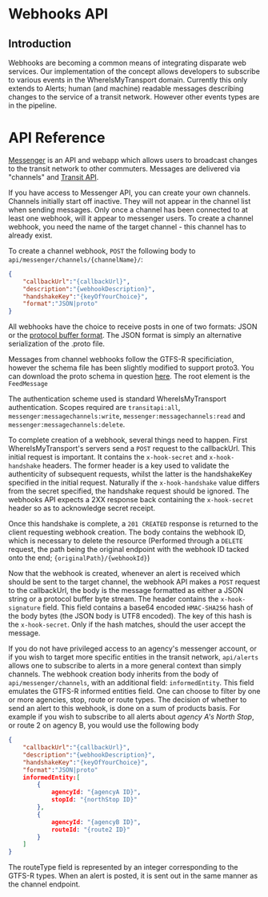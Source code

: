 # Webhooks API

## Introduction

Webhooks are becoming a common means of integrating disparate web services. Our implementation of the concept allows developers to subscribe to various events in the WhereIsMyTransport domain.
Currently this only extends to Alerts; human (and machine) readable messages describing changes to the service of a transit network. However other events types are in the pipeline.


# API Reference

[Messenger](https://messenger.whereismytransport.com) is an API and webapp which allows users to broadcast changes to the transit network to other commuters.
Messages are delivered via "channels" and [Transit API](https://transit.whereismytransport.com).

If you have access to Messenger API, you can create your own channels. Channels initially start off inactive. They will 
not appear in the channel list when sending messages. Only once a channel has been connected to at least one webhook, 
will it appear to messenger users. To create a channel webhook, you need the name of the target channel - this channel has
to already exist.  

To create a channel webhook, `POST` the following body to `api/messenger/channels/{channelName}/`:
```JSON
{
    "callbackUrl":"{callbackUrl}",
    "description":"{webhookDescription}",
    "handshakeKey":"{keyOfYourChoice}",
    "format":"JSON|proto"
}
```    
All webhooks have the choice to receive posts in one of two formats: JSON or the [protocol buffer format](https://github.com/google/protobuf/). The JSON format is 
simply an alternative serialization of the .proto file. 

Messages from channel webhooks follow the GTFS-R specificiation, however the schema file has been slightly modified to support
proto3. You can download the proto schema in question [here](./gtfs-realtime.proto). The root element is the `FeedMessage`

The authentication scheme used is standard WhereIsMyTransport authentication. Scopes required are `transitapi:all`, `messenger:messagechannels:write`, `messenger:messagechannels:read`
and `messenger:messagechannels:delete`.    

To complete creation of a webhook, several things need to happen. First WhereIsMyTransport's servers send a `POST`
request to the callbackUrl. This initial request is important. It contains the `x-hook-secret` and `x-hook-handshake` headers.
The former header is a key used to validate the authenticity of subsequent requests, whilst the latter is the handshakeKey
specified in the initial request. Naturally if the `x-hook-handshake` value differs from the secret specified, the handshake 
request should be ignored. The webhooks API expects a 2XX response back containing the `x-hook-secret` header so as to acknowledge secret receipt.

Once this handshake is complete, a `201 CREATED` response is returned to the client requesting webhook creation. The body 
contains the webhook ID, which is necessary to delete the resource (Performed through a `DELETE` request, the path being the original endpoint with the webhook ID tacked onto the end; `{originalPath}/{webhookId}`)


Now that the webhook is created, whenever an alert is received which should be sent to the target channel, the webhook API 
makes a `POST` request to the callbackUrl, the body is the message formatted as either a JSON string or a protocol buffer byte stream.
The header contains the `x-hook-signature` field. This field contains a base64 encoded `HMAC-SHA256` hash of the body bytes (the JSON body is UTF8 encoded).
The key of this hash is the `x-hook-secret`. Only if the hash matches, should the user accept the message. 

If you do not have privileged access to an agency's messenger account, or if you wish to target more specific entities in 
the transit network, `api/alerts` allows one to subscribe to alerts in a more general context than simply channels. The webhook 
creation body inherits from the body of `api/messenger/channels`, with an additional field: `informedEntity`. This field emulates
the GTFS-R informed entities field. One can choose to filter by one or more agencies, stop, route or route types. The decision of whether
to send an alert to this webhook, is done on a sum of products basis. For example if you wish to subscribe to all alerts about *agency A's* *North Stop*,
or route 2 on agency B, you would use the following body



```JSON
{
    "callbackUrl":"{callbackUrl}",
    "description":"{webhookDescription}",
    "handshakeKey":"{keyOfYourChoice}",
    "format":"JSON|proto"
    informedEntity:[
        {
            agencyId: "{agencyA ID}",
            stopId: "{northStop ID}"            
        },
        {
            agencyId: "{agencyB ID}",
            routeId: "{route2 ID}"            
        }
    ]
}
```    

The routeType field is represented by an integer corresponding to the GTFS-R types. When an alert is posted, it is sent out in the same manner as the channel endpoint.

